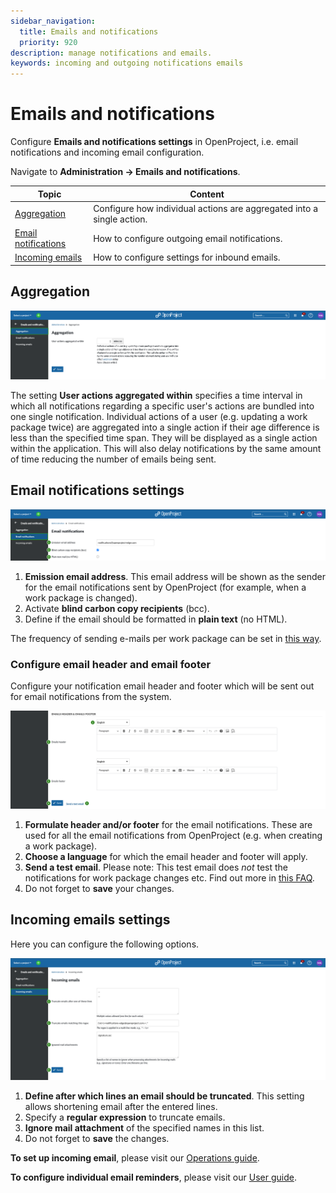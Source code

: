 ```yaml
---
sidebar_navigation:
  title: Emails and notifications
  priority: 920
description: manage notifications and emails.
keywords: incoming and outgoing notifications emails
---
```

# Emails and notifications

Configure **Emails and notifications settings** in OpenProject, i.e. email notifications and incoming email configuration.

Navigate to **Administration → Emails and notifications**.

| Topic                                                | Content                                                      |
| ---------------------------------------------------- | ------------------------------------------------------------ |
| [Aggregation](#aggregation)                          | Configure how individual actions are aggregated into a single action. |
| [Email notifications](#email-notifications-settings) | How to configure outgoing email notifications.               |
| [Incoming emails](#incoming-emails-settings)         | How to configure settings for inbound emails.                |

## Aggregation

![Administration setting email and notifications aggregation](admin-email-aggregation.png)

The setting **User actions aggregated within** specifies a time interval in which all notifications regarding a specific user's actions are bundled into one single notification. Individual actions of a user (e.g. updating a work package twice) are aggregated into a single action if their age difference is less than the specified time span. They will be displayed as a single action within the application. This will also delay notifications by the same amount of time reducing the number of emails being sent.

## Email notifications settings

![Administration setting email notifications](admin-email-notifications.png)

1. **Emission email address**. This email address will be shown as the sender for the email notifications sent by OpenProject (for example, when a work package is changed).
2. Activate **blind carbon copy recipients** (bcc).
3. Define if the email should be formatted in **plain text** (no HTML).

The frequency of sending e-mails per work package can be set in [this way](../calendars-and-dates/#date-format).

### Configure email header and email footer

Configure your notification email header and footer which will be sent out for email notifications from the system.

![Administration setting email notifications header and footer](admin-email-notifications-header-footer.png)

1. **Formulate header and/or footer** for the email notifications. These are used for all the email notifications from OpenProject (e.g. when creating a work package).
2. **Choose a language** for which the email header and footer will apply.
3. **Send a test email**. Please note: This test email does *not* test the notifications for work package changes etc. Find out more in [this FAQ](../../installation-and-operations/installation-faq/#i-dont-receive-emails-test-email-works-fine-but-not-the-one-for-work-package-updates).
4. Do not forget to **save** your changes.

## Incoming emails settings

Here you can configure the following options.

![Administration settings incoming emails](admin-incoming-emails.png)

1. **Define after which lines an email should be truncated**. This setting allows shortening email after the entered lines.
2. Specify a **regular expression** to truncate emails.
3. **Ignore mail attachment** of the specified names in this list.
4. Do not forget to **save** the changes.

**To set up incoming email**, please visit our [Operations guide](../../installation-and-operations/configuration/incoming-emails).

**To configure individual email reminders**, please visit our [User guide](../../getting-started/my-account/#email-reminders).
